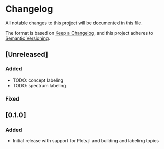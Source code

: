 # Changelog
All notable changes to this project will be documented in this file.

The format is based on [Keep a Changelog](https://keepachangelog.com/en/1.0.0/),
and this project adheres to [Semantic Versioning](https://semver.org/spec/v2.0.0.html).

## [Unreleased]

### Added
- TODO: concept labeling
- TODO: spectrum labeling

### Fixed


## [0.1.0]

### Added
- Initial release with support for Plots.jl and building and labeling topics